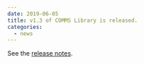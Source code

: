 ```yaml
---
date: 2019-06-05
title: v1.3 of COMMS Library is released.
categories:
  - news
---
```

See the [release notes](https://github.com/arobenko/comms_champion/releases/tag/v1.3).

